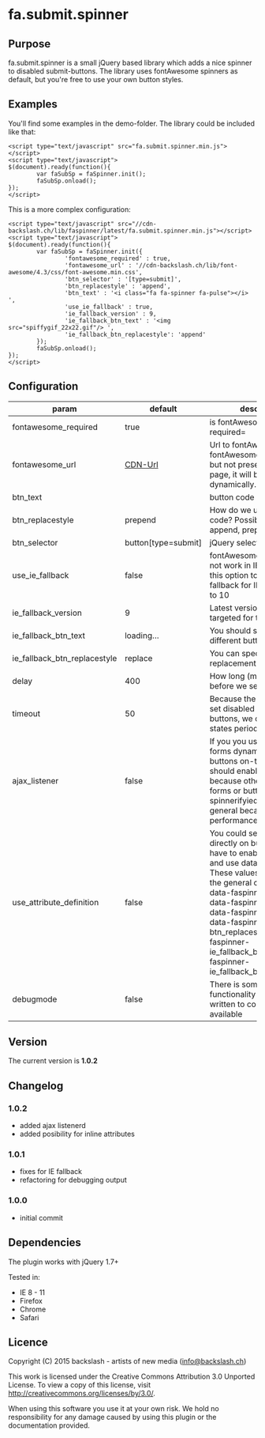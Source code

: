 # fa.submit.spinner
## Purpose
fa.submit.spinner is a small jQuery based library which adds a nice spinner to disabled submit-buttons. The library uses fontAwesome spinners as default, but you're free to use your own button styles.

## Examples
You'll find some examples in the demo-folder.
The library could be included like that:
```
<script type="text/javascript" src="fa.submit.spinner.min.js"></script>
<script type="text/javascript">
$(document).ready(function(){
        var faSubSp = faSpinner.init();
        faSubSp.onload();
});
</script>
```
This is a more complex configuration:
```
<script type="text/javascript" src="//cdn-backslash.ch/lib/faspinner/latest/fa.submit.spinner.min.js"></script>
<script type="text/javascript">
$(document).ready(function(){
        var faSubSp = faSpinner.init({
                'fontawesome_required' : true,
                'fontawesome_url' : '//cdn-backslash.ch/lib/font-awesome/4.3/css/font-awesome.min.css',
                'btn_selector' : '[type=submit]',
                'btn_replacestyle' : 'append',
                'btn_text' : '<i class="fa fa-spinner fa-pulse"></i> ',
                'use_ie_fallback' : true,
                'ie_fallback_version' : 9,
                'ie_fallback_btn_text' : '<img src="spiffygif_22x22.gif"/> ',
                'ie_fallback_btn_replacestyle': 'append'
        });
        faSubSp.onload();
});
</script>
```


## Configuration
| param |	default |	description |
|----- | ------- | --------- |
| fontawesome_required |	true |	is fontAwesome library required= |
| fontawesome_url |	[CDN-Url](//cdn-backslash.ch/lib/font-awesome/4.3/css/font-awesome.min.css) |	Url to fontAwesome. If fontAwesome is required but not present on the page, it will be loaded dynamically. |
| btn_text |	<i class="fa fa-spinner fa-pulse"></i> |	button code |
| btn_replacestyle |	prepend |	How do we use the button code? Possible values: append, prepend, replace |
| btn_selector |	button[type=submit] |	jQuery selector |
| use_ie_fallback |	false |	fontAwesome spinners do not work in IE < 10. Enable this option to provide a fallback for IE version prior to 10 |
| ie_fallback_version |	9 |	Latest version of IE which is targeted for the fallback|
| ie_fallback_btn_text | loading… |	You should specify a different button code for IE.|
| ie_fallback_btn_replacestyle |	replace |	You can specify a different replacement style.|
| delay |	400 |	How long (ms) do we wait before we set the spinner? |
| timeout |	50 	| Because the script does not set disabled properties of buttons, we check the states periodically.|
| ajax_listener |	false | If you you use ajax to load forms dynamically or create buttons on-the-fly, you should enable this flag, because otherwise these forms or buttons are not spinnerifyied. Disable it in general because of performance reasons.|
| use_attribute_definition |	false | You could set params directly on buttons. You have to enable this option and use data-attribtute. These values will overwrite the general config. Params: data-faspinner-enabled, data-faspinner-delay, data-faspinner-btn_text, data-faspinner-btn_replacestyle, data-faspinner-ie_fallback_btn_text, data-faspinner-ie_fallback_btn_replacestyle |
| debugmode |	false |	There is some basic debug functionality available. It's written to console, if available|

## Version
The current version is **1.0.2**
## Changelog
### 1.0.2
- added ajax listenerd
- added posibility for inline attributes
### 1.0.1
- fixes for IE fallback
- refactoring for debugging output
### 1.0.0
- initial commit
## Dependencies
The plugin works with jQuery 1.7+

Tested in:
* IE 8 - 11
* Firefox
* Chrome
* Safari

## Licence
Copyright (C) 2015 backslash - artists of new media (info@backslash.ch)

This work is licensed under the Creative Commons
Attribution 3.0 Unported License. To view a copy
of this license, visit
http://creativecommons.org/licenses/by/3.0/.
 
When using this software you use it at your own risk. We hold
no responsibility for any damage caused by using this plugin
or the documentation provided.
